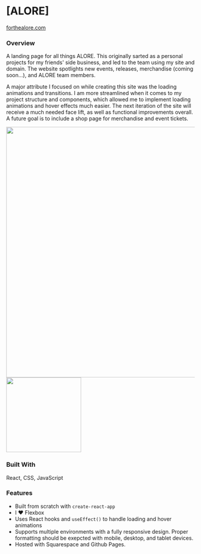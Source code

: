 # [ALORE]
[forthealore.com](https://forthealore.com/)

### Overview
A landing page for all things ALORE. This originally sarted as a personal projects for my friends' side business, and led to the team using my site and domain. The website spotlights new events, releases, merchandise (coming soon...), and ALORE team members. 

A major attribute I focused on while creating this site was the loading animations and transitions. I am more streamlined when it comes to my project structure and components, which allowed me to implement loading animations and hover effects much easier. The next iteration of the site will receive a much needed face lift, as well as functional improvements overall. A future goal is to include a shop page for merchandise and event tickets. 

<span align="center">
  <img src="https://i.imgur.com/WiTYFPG.png" alt="" width="670"/>
  <img src="https://i.imgur.com/aqt24jv.png" alt="" width="200"/>
</span>

### Built With
React, CSS, JavaScript
<!-- TODO: List any MAJOR libraries/frameworks (e.g. React, Tailwind) with links to their homepages. -->

### Features
- Built from scratch with `create-react-app`
- I ❤️ Flexbox 
- Uses React hooks and `useEffect()` to handle loading and hover animations
- Supports multiple environments with a fully responsive design. Proper formatting should be exepcted with mobile, desktop, and tablet devices.
- Hosted with Squarespace and Github Pages. 

<!-- TODO: List what specific 'user problems' that this application solves. -->

<!-- ## Contact -->

<!-- TODO: Include icons and links to your RELEVANT, PROFESSIONAL 'DEV-ORIENTED' social media. LinkedIn and dev.to are minimum. -->

<!-- ## Acknowledgements -->

<!-- TODO: List any blog posts, tutorials or plugins that you may have used to complete the project. Only list those that had a significant impact. Obviously, we all 'Google' stuff while working on our things, but maybe something in particular stood out as a 'major contributor' to your skill set for this project. -->
